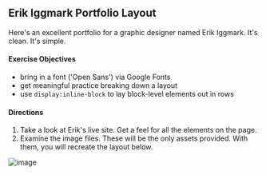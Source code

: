 ## Erik Iggmark Portfolio Layout

Here's an excellent portfolio for a graphic designer named Erik Iggmark. It's clean. It's simple. 

#### Exercise Objectives
 
- bring in a font ('Open Sans') via Google Fonts
- get meaningful practice breaking down a layout
- use `display:inline-block` to lay block-level elements out in rows

#### Directions

1. Take a look at Erik's live site. Get a feel for all the elements on the page. 
1. Examine the image files. These will be the only assets provided. With them, you will recreate the layout below.

![image]()


